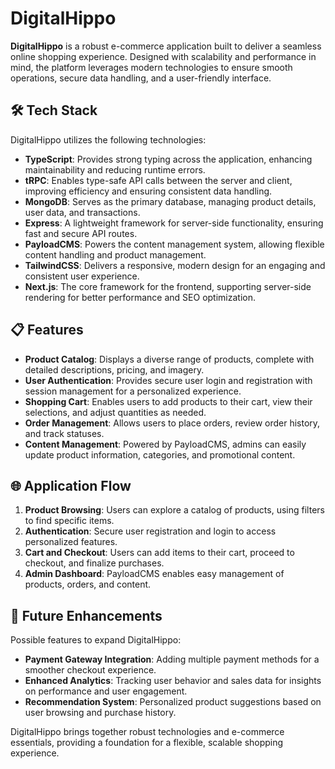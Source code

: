 # DigitalHippo

**DigitalHippo** is a robust e-commerce application built to deliver a seamless online shopping experience. Designed with scalability and performance in mind, the platform leverages modern technologies to ensure smooth operations, secure data handling, and a user-friendly interface.

## 🛠️ Tech Stack

DigitalHippo utilizes the following technologies:

- **TypeScript**: Provides strong typing across the application, enhancing maintainability and reducing runtime errors.
- **tRPC**: Enables type-safe API calls between the server and client, improving efficiency and ensuring consistent data handling.
- **MongoDB**: Serves as the primary database, managing product details, user data, and transactions.
- **Express**: A lightweight framework for server-side functionality, ensuring fast and secure API routes.
- **PayloadCMS**: Powers the content management system, allowing flexible content handling and product management.
- **TailwindCSS**: Delivers a responsive, modern design for an engaging and consistent user experience.
- **Next.js**: The core framework for the frontend, supporting server-side rendering for better performance and SEO optimization.

## 📋 Features

- **Product Catalog**: Displays a diverse range of products, complete with detailed descriptions, pricing, and imagery.
- **User Authentication**: Provides secure user login and registration with session management for a personalized experience.
- **Shopping Cart**: Enables users to add products to their cart, view their selections, and adjust quantities as needed.
- **Order Management**: Allows users to place orders, review order history, and track statuses.
- **Content Management**: Powered by PayloadCMS, admins can easily update product information, categories, and promotional content.

## 🌐 Application Flow

1. **Product Browsing**: Users can explore a catalog of products, using filters to find specific items.
2. **Authentication**: Secure user registration and login to access personalized features.
3. **Cart and Checkout**: Users can add items to their cart, proceed to checkout, and finalize purchases.
4. **Admin Dashboard**: PayloadCMS enables easy management of products, orders, and content.

## 🚀 Future Enhancements

Possible features to expand DigitalHippo:

- **Payment Gateway Integration**: Adding multiple payment methods for a smoother checkout experience.
- **Enhanced Analytics**: Tracking user behavior and sales data for insights on performance and user engagement.
- **Recommendation System**: Personalized product suggestions based on user browsing and purchase history.

DigitalHippo brings together robust technologies and e-commerce essentials, providing a foundation for a flexible, scalable shopping experience.
